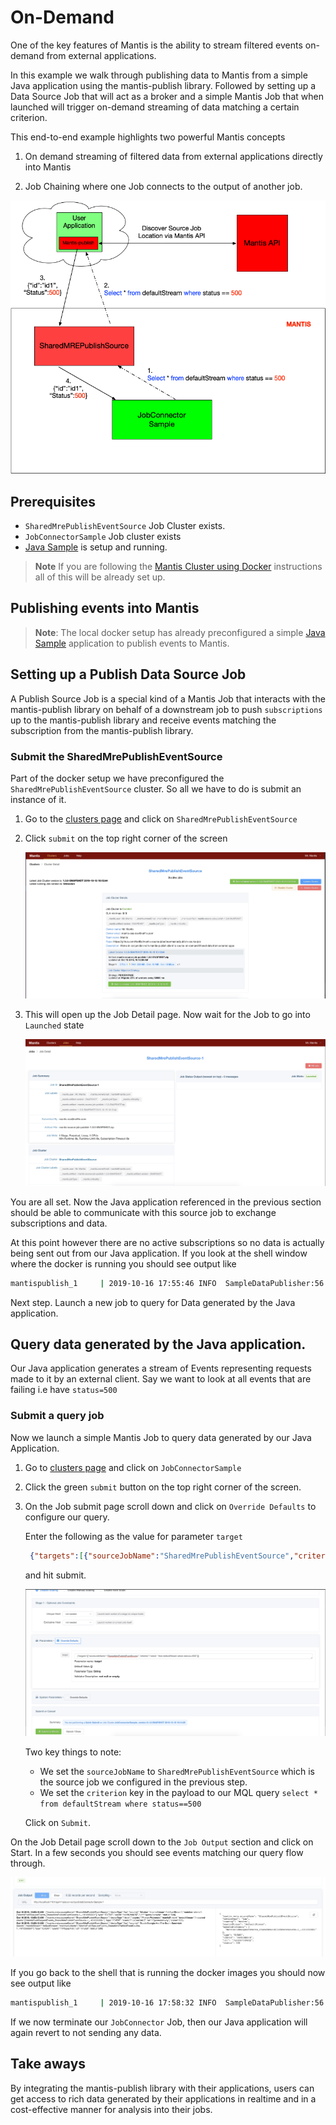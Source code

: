 # On-Demand

One of the key features of Mantis is the ability to stream filtered events on-demand from external applications.

In this example we walk through publishing data to Mantis from a simple Java application using the mantis-publish library.
Followed by setting up a Data Source Job that will act as a broker 
and a simple Mantis Job that when launched will trigger on-demand streaming of data matching a certain
criterion.

This end-to-end example highlights two powerful Mantis concepts

1. On demand streaming of filtered data from external applications directly into Mantis

2. Job Chaining where one Job connects to the output of another job.

![mantis publish](../../images/mantispublish.png)

## Prerequisites

* `SharedMrePublishEventSource` Job Cluster exists.
* `JobConnectorSample` Job cluster exists
* [Java Sample](https://github.com/Netflix/mantis-examples/tree/master/mantis-publish-sample) is setup and running.

> **Note** If you are following the [Mantis Cluster using Docker](../tutorials/docker.md) instructions all of this
>will be already set up. 


## Publishing events into Mantis

>  **Note**: The local docker setup has already preconfigured a simple [Java Sample](https://github.com/Netflix/mantis-examples/tree/master/mantis-publish-sample) application to publish events
to Mantis. 

## Setting up a Publish Data Source Job

A Publish Source Job is a special kind of a Mantis Job that interacts with the mantis-publish library
on behalf of a downstream job to push `subscriptions` up to the mantis-publish library and receive events 
matching the subscription from the mantis-publish library.

### Submit the SharedMrePublishEventSource

Part of the docker setup we have preconfigured the `SharedMrePublishEventSource` cluster. So all we have 
to do is submit an instance of it.

1. Go to the [clusters page](https://netflix.github.io/mantis-ui/#/clusters) and click on `SharedMrePublishEventSource`

2. Click `submit` on the top right corner of the screen

    ![Submit Job](../../images/sharedmresourcecluster.png)

3. This will open up the Job Detail page. Now wait for the Job to go into `Launched` state

    ![Running Job](../../images/sharemresourcerunning.png)

You are all set. Now the Java application referenced in the previous section should be able to
communicate with this source job to exchange subscriptions and data.

At this point however there are no active subscriptions so no data is actually being sent out from our
Java application. If you look at the shell window where the docker is running you should see output like

```bash
mantispublish_1     | 2019-10-16 17:55:46 INFO  SampleDataPublisher:56 - Mantis publish JavaApp send event status => SKIPPED_NO_SUBSCRIPTIONS(PRECONDITION_FAILED)
```

Next step. Launch a new job to query for Data generated by the Java application.

## Query data generated by the Java application.

Our Java application generates a stream of Events representing requests made to it by an external client.
Say we want to look at all events that are failing i.e have `status=500`

### Submit a query job
Now we launch a simple Mantis Job to query data generated by our Java Application.

1. Go to [clusters page](https://netflix.github.io/mantis-ui/#/clusters) and click on `JobConnectorSample`

2. Click the green `submit` button on the top right corner of the screen.
    
3. On the Job submit page scroll down and click on `Override Defaults` to configure our query.

   Enter the following as the value for parameter `target`
   
   ```json
    {"targets":[{"sourceJobName":"SharedMrePublishEventSource","criterion":"select * from defaultStream where status==500"}]}
   ```
 
   and hit submit. 
    
   ![Submit Job](../../images/jobconnectorsubmit.png)   
  
   Two key things to note:
   
   * We set the `sourceJobName` to `SharedMrePublishEventSource` which is the source job we configured in the
   previous step.
   * We set the `criterion` key in the payload to our MQL query `select * from defaultStream where status==500`
   
   Click on `Submit`.
   
On the Job Detail page scroll down to the `Job Output` section and click on Start.
   In a few seconds you should see events matching our query flow through.
   
   ![Running Job](../../images/jobconnectorrunning.png) 
   
If you go back to the shell that is running the docker images you should now see output like

```bash
mantispublish_1     | 2019-10-16 17:58:32 INFO  SampleDataPublisher:56 - Mantis publish JavaApp send event status => ENQUEUED(SENDING)
```   
If we now terminate our `JobConnector` Job, then our Java application will again revert to not sending
any data.
           
## Take aways

By integrating the mantis-publish library with their applications, users can get access to rich data generated
by their applications in realtime and in a cost-effective manner for analysis into their jobs. 
